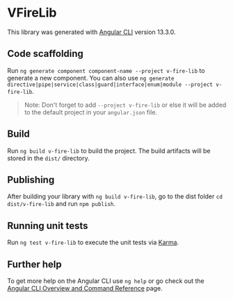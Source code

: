 # VFireLib

This library was generated with [Angular CLI](https://github.com/angular/angular-cli) version 13.3.0.

## Code scaffolding

Run `ng generate component component-name --project v-fire-lib` to generate a new component. You can also use `ng generate directive|pipe|service|class|guard|interface|enum|module --project v-fire-lib`.
> Note: Don't forget to add `--project v-fire-lib` or else it will be added to the default project in your `angular.json` file. 

## Build

Run `ng build v-fire-lib` to build the project. The build artifacts will be stored in the `dist/` directory.

## Publishing

After building your library with `ng build v-fire-lib`, go to the dist folder `cd dist/v-fire-lib` and run `npm publish`.

## Running unit tests

Run `ng test v-fire-lib` to execute the unit tests via [Karma](https://karma-runner.github.io).

## Further help

To get more help on the Angular CLI use `ng help` or go check out the [Angular CLI Overview and Command Reference](https://angular.io/cli) page.
